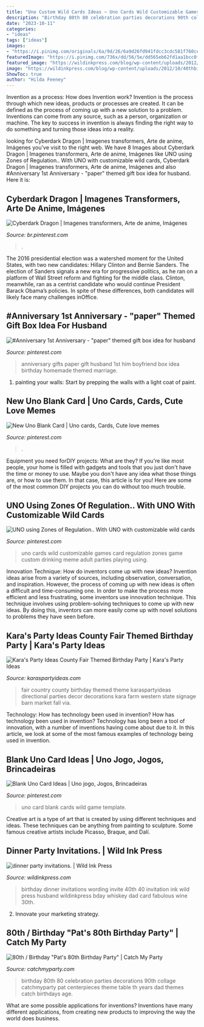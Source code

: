 ```yaml
---
title: "Uno Custom Wild Cards Ideas ~ Uno Cards Wild Customizable Games Card Regulation Zones Game Custom Drinking Meme Adult Parties Playing Using"
description: "Birthday 80th 80 celebration parties decorations 90th collage catchmyparty pat centerpieces theme table th years dad themes catch birthdays age"
date: "2023-10-11"
categories:
- "ideas"
tags: ["ideas"]
images:
- "https://i.pinimg.com/originals/6a/9d/26/6a9d26fd941fdcc3cdc581f760ce7332.jpg"
featuredImage: "https://i.pinimg.com/736x/dd/56/5e/dd565eb62fd1aa1bcc0f87ab64ffa925.jpg"
featured_image: "https://wildinkpress.com/blog/wp-content/uploads/2012/10/40thbirthdayinvite_1.jpg"
image: "https://wildinkpress.com/blog/wp-content/uploads/2012/10/40thbirthdayinvite_1.jpg"
ShowToc: true
author: "Hilda Feeney"
---
```



Invention as a process: How does Invention work?
Invention is the process through which new ideas, products or processes are created. It can be defined as the process of coming up with a new solution to a problem. Inventions can come from any source, such as a person, organization or machine. The key to success in invention is always finding the right way to do something and turning those ideas into a reality.

	

		
looking for Cyberdark Dragon | Imagenes transformers, Arte de anime, Imágenes you've visit to the right web. We have 8 Images about Cyberdark Dragon | Imagenes transformers, Arte de anime, Imágenes like UNO using Zones of Regulation.. With UNO with customizable wild cards, Cyberdark Dragon | Imagenes transformers, Arte de anime, Imágenes and also #Anniversary 1st Anniversary - &quot;paper&quot; themed gift box idea for husband. Here it is:
		
    
## Cyberdark Dragon | Imagenes Transformers, Arte De Anime, Imágenes

<img loading=lazy src="https://i.pinimg.com/736x/dd/56/5e/dd565eb62fd1aa1bcc0f87ab64ffa925.jpg" onerror="this.onerror=null;this.src='https://tse2.mm.bing.net/th?id=OIP.ffQukffwSZpTQh3iYUW2vAHaFf&amp;pid=15.1';" alt="Cyberdark Dragon | Imagenes transformers, Arte de anime, Imágenes">

_Source: br.pinterest.com_

>. 

	

The 2016 presidential election was a watershed moment for the United States, with two new candidates: Hillary Clinton and Bernie Sanders. The election of Sanders signals a new era for progressive politics, as he ran on a platform of Wall Street reform and fighting for the middle class. Clinton, meanwhile, ran as a centrist candidate who would continue President Barack Obama’s policies. In spite of these differences, both candidates will likely face many challenges inOffice.

    
## #Anniversary 1st Anniversary - &quot;paper&quot; Themed Gift Box Idea For Husband

<img loading=lazy src="https://i.pinimg.com/736x/15/d3/11/15d311d2e54268274fe223ee8d495048--marriage-anniversary-paper-anniversary-gifts.jpg" onerror="this.onerror=null;this.src='https://tse3.mm.bing.net/th?id=OIP.CCJiwt8aQwaJcYfLE_cgbgHaJ4&amp;pid=15.1';" alt="#Anniversary 1st Anniversary - &quot;paper&quot; themed gift box idea for husband">

_Source: pinterest.com_

>anniversary gifts paper gift husband 1st him boyfriend box idea birthday homemade themed marriage. 

	

1. painting your walls: Start by prepping the walls with a light coat of paint.

    
## New Uno Blank Card | Uno Cards, Cards, Cute Love Memes

<img loading=lazy src="https://i.pinimg.com/originals/6a/9d/26/6a9d26fd941fdcc3cdc581f760ce7332.jpg" onerror="this.onerror=null;this.src='https://tse4.mm.bing.net/th?id=OIP.siE84UkZtZB-lgoTnc_W1wHaJ4&amp;pid=15.1';" alt="New Uno Blank Card | Uno cards, Cards, Cute love memes">

_Source: pinterest.com_

>. 

	

Equipment you need forDIY projects: What are they?
If you're like most people, your home is filled with gadgets and tools that you just don't have the time or money to use. Maybe you don't have any idea what those things are, or how to use them. In that case, this article is for you! Here are some of the most common DIY projects you can do without too much trouble.

    
## UNO Using Zones Of Regulation.. With UNO With Customizable Wild Cards

<img loading=lazy src="https://i.pinimg.com/736x/53/d6/83/53d6835542356050c8a986023a8b5412--internship.jpg" onerror="this.onerror=null;this.src='https://tse1.mm.bing.net/th?id=OIP.AL9Mel6U0cZWMDSEbF8XgQHaGp&amp;pid=15.1';" alt="UNO using Zones of Regulation.. With UNO with customizable wild cards">

_Source: pinterest.com_

>uno cards wild customizable games card regulation zones game custom drinking meme adult parties playing using. 

	

Innovation Technique: How do inventors come up with new ideas?
Invention ideas arise from a variety of sources, including observation, conversation, and inspiration. However, the process of coming up with new ideas is often a difficult and time-consuming one. In order to make the process more efficient and less frustrating, some inventors use innovation technique. This technique involves using problem-solving techniques to come up with new ideas. By doing this, inventors can more easily come up with novel solutions to problems they have seen before.

    
## Kara&#039;s Party Ideas County Fair Themed Birthday Party | Kara&#039;s Party Ideas

<img loading=lazy src="http://karaspartyideas.com/wp-content/uploads/2016/04/County-Fair-Themed-Birthday-Party-via-Karas-Party-Ideas-KarasPartyIdeas.com30.jpeg" onerror="this.onerror=null;this.src='https://tse4.mm.bing.net/th?id=OIP.vTBkIH8IQOz900h_MiQWJgHaLH&amp;pid=15.1';" alt="Kara&#039;s Party Ideas County Fair Themed Birthday Party | Kara&#039;s Party Ideas">

_Source: karaspartyideas.com_

>fair country county birthday themed theme karaspartyideas directional parties decor decorations kara farm western state signage barn market fall via. 

	

Technology: How has technology been used in invention?
How has technology been used in invention? Technology has long been a tool of innovation, with a number of inventions having come about due to it. In this article, we look at some of the most famous examples of technology being used in invention.

    
## Blank Uno Card Ideas | Uno Jogo, Jogos, Brincadeiras

<img loading=lazy src="https://i.pinimg.com/736x/cf/97/90/cf97902948028e5be134272a2ff28ca2.jpg" onerror="this.onerror=null;this.src='https://tse3.mm.bing.net/th?id=OIP.Slgs3UTJ0aTZJLFDyCIcEgHaJ3&amp;pid=15.1';" alt="Blank Uno Card Ideas | Uno jogo, Jogos, Brincadeiras">

_Source: pinterest.com_

>uno card blank cards wild game template. 

	

Creative art is a type of art that is created by using different techniques and ideas. These techniques can be anything from painting to sculpture. Some famous creative artists include Picasso, Braque, and Dalí.

    
## Dinner Party Invitations. | Wild Ink Press

<img loading=lazy src="https://wildinkpress.com/blog/wp-content/uploads/2012/10/40thbirthdayinvite_1.jpg" onerror="this.onerror=null;this.src='https://tse3.mm.bing.net/th?id=OIP.45qoC5m0tk2rkON6oooy3gHaK-&amp;pid=15.1';" alt="dinner party invitations. | Wild Ink Press">

_Source: wildinkpress.com_

>birthday dinner invitations wording invite 40th 40 invitation ink wild press husband wildinkpress bday whiskey dad card fabulous wine 30th. 

	

2. Innovate your marketing strategy.

    
## 80th / Birthday &quot;Pat&#039;s 80th Birthday Party&quot; | Catch My Party

<img loading=lazy src="https://photos-cdn.catchmyparty.com/POD/photos/0164/7014/208531_10151459585093808_195607986_n.jpg" onerror="this.onerror=null;this.src='https://tse1.mm.bing.net/th?id=OIP.0R-uxCoUjdsdHpnl9OhWigHaFt&amp;pid=15.1';" alt="80th / Birthday &quot;Pat&#039;s 80th Birthday Party&quot; | Catch My Party">

_Source: catchmyparty.com_

>birthday 80th 80 celebration parties decorations 90th collage catchmyparty pat centerpieces theme table th years dad themes catch birthdays age. 

	

What are some possible applications for inventions?
Inventions have many different applications, from creating new products to improving the way the world does business.

